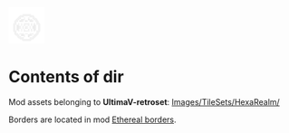 ![](https://github.com/hackedpassword/Unciv-Assets/blob/main/Mods/Ultima%20V%20retroset/Images/TileSets/HexaRealm/Highlight.png?raw=true)

# Contents of dir

Mod assets belonging to **UltimaV-retroset**: [Images/TileSets/HexaRealm/](https://github.com/hackedpassword/UltimaV-retroset/tree/main/Images/TileSets/HexaRealm)

Borders are located in mod [Ethereal borders](https://github.com/hackedpassword/Ethereal-borders).
